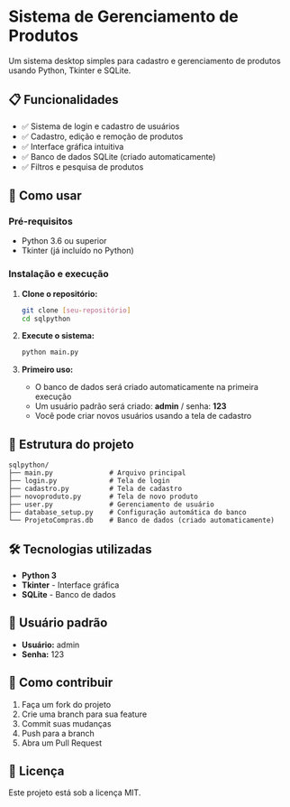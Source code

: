 # Sistema de Gerenciamento de Produtos

Um sistema desktop simples para cadastro e gerenciamento de produtos usando Python, Tkinter e SQLite.

## 📋 Funcionalidades

- ✅ Sistema de login e cadastro de usuários
- ✅ Cadastro, edição e remoção de produtos
- ✅ Interface gráfica intuitiva
- ✅ Banco de dados SQLite (criado automaticamente)
- ✅ Filtros e pesquisa de produtos

## 🚀 Como usar

### Pré-requisitos

- Python 3.6 ou superior
- Tkinter (já incluído no Python)

### Instalação e execução

1. **Clone o repositório:**

   ```bash
   git clone [seu-repositório]
   cd sqlpython
   ```

2. **Execute o sistema:**

   ```bash
   python main.py
   ```

3. **Primeiro uso:**
   - O banco de dados será criado automaticamente na primeira execução
   - Um usuário padrão será criado: **admin** / senha: **123**
   - Você pode criar novos usuários usando a tela de cadastro

## 📁 Estrutura do projeto

```
sqlpython/
├── main.py              # Arquivo principal
├── login.py             # Tela de login
├── cadastro.py          # Tela de cadastro
├── novoproduto.py       # Tela de novo produto
├── user.py              # Gerenciamento de usuário
├── database_setup.py    # Configuração automática do banco
└── ProjetoCompras.db    # Banco de dados (criado automaticamente)
```

## 🛠️ Tecnologias utilizadas

- **Python 3**
- **Tkinter** - Interface gráfica
- **SQLite** - Banco de dados

## 👤 Usuário padrão

- **Usuário:** admin
- **Senha:** 123

## 📝 Como contribuir

1. Faça um fork do projeto
2. Crie uma branch para sua feature
3. Commit suas mudanças
4. Push para a branch
5. Abra um Pull Request

## 📄 Licença

Este projeto está sob a licença MIT.
